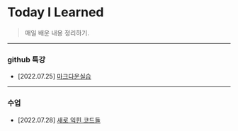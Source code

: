 # Today I Learned
> 매일 배운 내용 정리하기.
-------------


### github 특강
- [2022.07.25] [마크다운실습](https://github.com/Yedam101/TIL/blob/master/TIL_Day_01.md)

---------

### 수업
- [2022.07.28] [새로 익힌 코드들](https://github.com/Yedam101/TIL/blob/master/about_code.md)
  